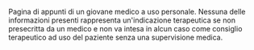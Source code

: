 Pagina di appunti di un giovane medico a uso personale.
Nessuna delle informazioni presenti rappresenta un'indicazione terapeutica se non presecritta da un medico e non va intesa in alcun caso come consiglio terapeutico ad uso del paziente senza una supervisione medica.
